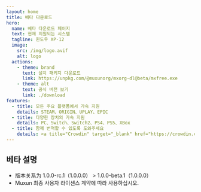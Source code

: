 ```yaml
---
layout: home
title: 베타 다운로드
hero:
  name: 베타 다운로드 페이지
  text: 현재 지원되는 시스템
  tagline: 윈도우 XP-12
  image:
    src: /img/logo.avif
    alt: logo
  actions:
    - theme: brand
      text: 설치 패키지 다운로드
      link: https://unpkg.com/@muxunorg/mxorg-dl@beta/mxfree.exe
    - theme: alt
      text: 공식 버전 보기
      link: ./download
features:
  - title: 모든 주요 플랫폼에서 가속 지원
    details: STEAM、ORIGIN、UPLAY、EPIC
  - title: 다양한 장치의 가속 지원
    details: PC、Switch、Switch2、PS4、PS5、XBox
  - title: 함께 번역할 수 있도록 도와주세요
    details: <a title="Crowdin" target="_blank" href="https://crowdin.com/project/mxfree"><img src="https://badges.crowdin.net/mxfree/localized.svg"></a>
---
```


## 베타 설명

- 版本关系为 1.0.0-rc.1（1.0.0.0） > 1.0.0-beta.1（1.0.0.0）
- Muxun 최종 사용자 라이센스 계약에 따라 사용하십시오.
